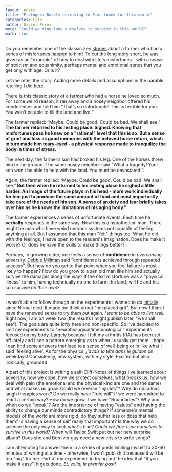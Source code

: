 ```yaml
---
layout: posts
title: "Prologue: Barely surviving to Fine-tuned for this world"
categories: Life
author: Uzziel Perez
meta: "Could we fine-tune ourselves to survive in this world?"
math: true
---
```



Do you remember one of the classic Zen [stories](https://www.youtube.com/watch?v=P3P7f0Zg9wk) about a farmer who had a series of misfortunes happen to him? To cut the long story short, he was given as an "example" of how to deal with life's misfortunes - with a sense of stoicism and equanimity, perhaps mental and emotional states that you get only with age. Or is it?

Let me retell the story. Adding more details and assumptions in the parable retelling I did [here](https://uzzielperez.github.io/life,/pleasant/thoughts/series/2020/07/01/Chamonix-Mont-Blanc2.html).

There is this classic story of a farmer who had a horse he loved so much. For some weird reason, it ran away and a nosey neighbor offered his condolences and told him “That’s so unfortunate! This is terrible for you. You won’t be able to till the land and live!”

The farmer replied: “Maybe. Could be good. Could be bad. We shall see.”
**The farmer returned to his resting place. Sighed. Knowing that misfortunes pass he knew on a "rational" level that this is so. But a sense of grief and loss as good memories with the beloved horse return, which in turn made him teary-eyed - a physical response made to tranquilize the body in times of stress.**

The next day, the farmer’s son had broken his leg. One of the horses threw him to the ground. The same nosey neighbor said “What a tragedy! Your son won’t be able to help with the land. You must be devastated!”.

Again, the farmer replied: “Maybe. Could be good. Could be bad. We shall see.” **But then when he returned to his resting place he sighed a little harder. An image of the future plays in his head - more work individually for him just to produce the same amount of food and most importantly take care of the needs of his son. A sense of anxiety and fear briefly takes over him as he knows the limitations of his aging body."**

The farmer experiences a series of unfortunate events. Each time he **verbally** responds in the same way. Now this is a hypothetical man. There might be man who have weird nervous systems not capable of feeling anything at all. But I assumed that this man "felt" things too. What he did with the feelings, I leave open to the readers's imagination. Does he make it worse? Or does he have the skills to make things better?

Perhaps, in growing older, one feels a sense of **confidence** in *overcoming* adversity. [Debbie Millman](https://www.creativeboom.com/features/debbie-millman/) said "confidence is achieved through repeated success". But how do you get to that point when you feel failure is most likely to happen? How do you grow to a zen old man like him and actually survive the damages along the way? If the next misfortune was a "physical illness" to him, having technically no one to farm the land, will he and his son survive *on their own*?

-----

I wasn't able to follow through on the experiments I wanted to do [initially](https://uzzielperez.github.io/physics/2021/02/28/Joie-de-vivre.html) since Nirmal died. It made me think about "misplaced grit". But now I think I have the renewed sense to try them out again. *I want to be able to live well.* Right now, I am on week two (the results I might publish later, "we shall see"). The goals are quite lofty here and non-specific. So I've decided to limit my experiments to "neurobiological/immunological" experiments focused on my body. Largely because I felt my arthritis (RA) has been set off lately and I see a pattern emerging as to when I usually get them. I hope I can find some answers that lead to a sense of well-being or in like what I said 'feeling alive'. As for the physics, *j'avais la tête dans le guidon* on weekdays! Consistency, new system, with my style. Excited but also ironically, grounded.  

A part of this project is writing a self-Cliff-Notes of things I've learned about adversity, how we cope, how we protect ourselves, what *breaks* us, how we deal with pain (the emotional and the physical kind are one and the same) and what makes us grow. Could we reverse "injuries"? Why do ridiculous laugh therapies work? Do we really have "free will" if we were hardwired to react a certain way? How do we grow if we have "Boundaries"? Why and when do we "break"? Are the importance of having "values" and having the ability to change our minds contradictory things? If someone's mental models of the world are more rigid, do they suffer less or does that help them? Is having a sense of self really that important? Is the way we do science the only way to seek what's true? *Could we fine-tune ourselves to survive in this world?* When will Taylor Swift put out her new surprise album? Does she and Bon Iver guy need a new crisis to write songs?

I am attempting to answer them in a series of posts limiting myself to 30-60 minutes of writing at a time - otherwise, I won't publish it because it will be too "big" for me. Part of my experiment in trying out the idea that "if you make it easy", it gets done. *Et, voila, le premier post!*  
